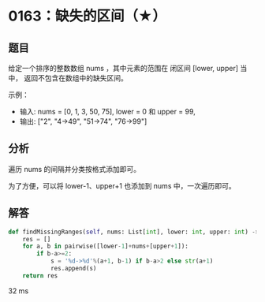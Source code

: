 # 0163：缺失的区间（★）


## 题目

给定一个排序的整数数组 nums ，其中元素的范围在 闭区间 [lower, upper] 当中，
返回不包含在数组中的缺失区间。

示例：
- 输入: nums = [0, 1, 3, 50, 75], lower = 0 和 upper = 99,
- 输出: ["2", "4->49", "51->74", "76->99"]



## 分析

遍历 nums 的间隔并分类按格式添加即可。

为了方便，可以将 lower-1、upper+1 也添加到 nums 中，一次遍历即可。


## 解答

```python
def findMissingRanges(self, nums: List[int], lower: int, upper: int) -> List[str]:
    res = []
    for a, b in pairwise([lower-1]+nums+[upper+1]):
        if b-a>=2:
            s = '%d->%d'%(a+1, b-1) if b-a>2 else str(a+1)
            res.append(s)
    return res
```
32 ms


